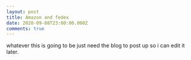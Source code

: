 ```yaml
---
layout: post
title: Amazon and fedex
date: 2020-09-08T23:00:00.000Z
comments: true
---
```

whatever this is going to be just need the blog to post up so i can edit it later.